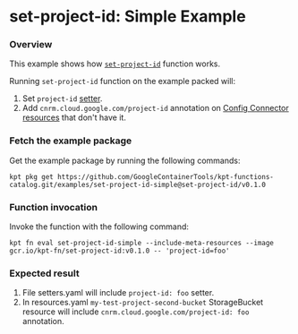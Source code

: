 # set-project-id: Simple Example

### Overview

This example shows how [`set-project-id`] function works.

Running `set-project-id` function on the example packed will:

1.  Set `project-id` [setter](https://catalog.kpt.dev/apply-setters/v0.1/?id=definitions).
2.  Add `cnrm.cloud.google.com/project-id` annotation on
    [Config Connector resources](https://cloud.google.com/config-connector/docs/reference/overview)
    that don't have it.

### Fetch the example package

Get the example package by running the following commands:

```shell
kpt pkg get https://github.com/GoogleContainerTools/kpt-functions-catalog.git/examples/set-project-id-simple@set-project-id/v0.1.0
```

### Function invocation

Invoke the function with the following command:

```shell
kpt fn eval set-project-id-simple --include-meta-resources --image gcr.io/kpt-fn/set-project-id:v0.1.0 -- 'project-id=foo'
```

### Expected result

1.  File setters.yaml will include `project-id: foo` setter.
2.  In resources.yaml `my-test-project-second-bucket` StorageBucket resource
    will include `cnrm.cloud.google.com/project-id: foo` annotation.

[`set-project-id`]: https://catalog.kpt.dev/set-project-id/v0.1/
